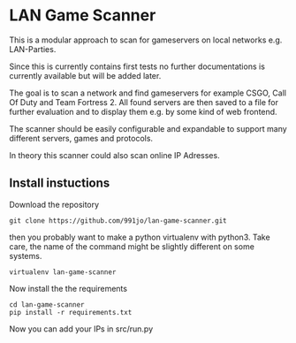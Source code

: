 # LAN Game Scanner

This is a modular approach to scan for gameservers on local networks e.g. LAN-Parties.

Since this is currently contains first tests no further documentations is currently available but will be added later.

The goal is to scan a network and find gameservers for example CSGO, Call Of Duty and Team Fortress 2. All found servers are then saved to a file for further evaluation and to display them e.g. by some kind of web frontend.

The scanner should be easily configurable and expandable to support many different servers, games and protocols.

In theory this scanner could also scan online IP Adresses.

## Install instuctions

Download the repository
```
git clone https://github.com/991jo/lan-game-scanner.git 
```
then you probably want to make a python virtualenv with python3. Take care, the name of the command might be slightly different on some systems.
```
virtualenv lan-game-scanner
```
Now install the the requirements
```
cd lan-game-scanner
pip install -r requirements.txt
```
Now you can add your IPs in src/run.py

